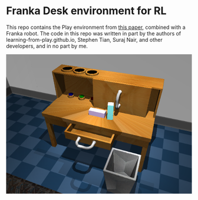 # Franka Desk environment for RL

This repo contains the Play environment from [this paper](https://learning-from-play.github.io/), combined with a Franka robot. The code in this repo was written in part by 
the authors of learning-from-play.github.io, Stephen Tian, Suraj Nair, and other developers, and in no part by me. 

![](playroom.png)
